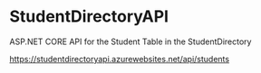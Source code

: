 # StudentDirectoryAPI

<p>ASP.NET CORE API for the Student Table in the StudentDirectory</p>

<a href="https://studentdirectoryapi.azurewebsites.net/api/students">https://studentdirectoryapi.azurewebsites.net/api/students</a>
